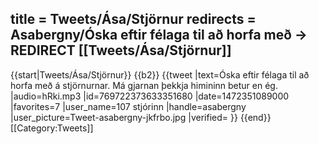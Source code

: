 title = Tweets/Ása/Stjörnur
redirects = Asabergny/Óska eftir félaga til að horfa með -> REDIRECT [[Tweets/Ása/Stjörnur]]
---

{{start|Tweets/Ása/Stjörnur}}
{{b2}}
{{tweet
|text=Óska eftir félaga til að horfa með á stjörnurnar. Má gjarnan þekkja himininn betur en ég.
|audio=hRki.mp3
|id=769722373633351680
|date=1472351089000
|favorites=7
|user_name=107 stjórinn
|handle=asabergny
|user_picture=Tweet-asabergny-jkfrbo.jpg
|verified=
}}
{{end}}<noinclude>
[[Category:Tweets]]
</noinclude>